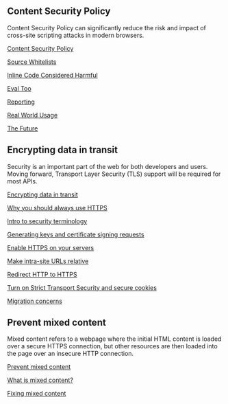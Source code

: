 







## Content Security Policy

Content Security Policy can significantly reduce the risk and impact of cross-site scripting attacks in modern browsers.


  [Content Security Policy](/web/fundamentals/security/csp/?hl=en)

  
  [Source Whitelists](/web/fundamentals/security/csp/source-whitelists?hl=en)
  
  [Inline Code Considered Harmful](/web/fundamentals/security/csp/inline-harmful?hl=en)
  
  [Eval Too](/web/fundamentals/security/csp/eval-too?hl=en)
  
  [Reporting](/web/fundamentals/security/csp/reporting?hl=en)
  
  [Real World Usage](/web/fundamentals/security/csp/real-world?hl=en)
  
  [The Future](/web/fundamentals/security/csp/the-future?hl=en)
  






## Encrypting data in transit

Security is an important part of the web for both developers and users. Moving forward, Transport Layer Security (TLS) support will be required for most APIs.


  [Encrypting data in transit](/web/fundamentals/security/encrypt-in-transit/?hl=en)

  
  [Why you should always use HTTPS](/web/fundamentals/security/encrypt-in-transit/why-https?hl=en)
  
  [Intro to security terminology](/web/fundamentals/security/encrypt-in-transit/intro-to-security-terminology?hl=en)
  
  [Generating keys and certificate signing requests](/web/fundamentals/security/encrypt-in-transit/generating-keys-and-csr?hl=en)
  
  [Enable HTTPS on your servers](/web/fundamentals/security/encrypt-in-transit/enable-https-on-your-servers?hl=en)
  
  [Make intra-site URLs relative](/web/fundamentals/security/encrypt-in-transit/make-intra-site-urls-relative?hl=en)
  
  [Redirect HTTP to HTTPS](/web/fundamentals/security/encrypt-in-transit/redirect-http-to-https?hl=en)
  
  [Turn on Strict Transport Security and secure cookies](/web/fundamentals/security/encrypt-in-transit/turn-on-strict-transport-security-and-secure-cookies?hl=en)
  
  [Migration concerns](/web/fundamentals/security/encrypt-in-transit/migration-concerns?hl=en)
  






## Prevent mixed content

Mixed content refers to a webpage where the initial HTML content is loaded over a secure HTTPS connection, but other resources are then loaded into the page over an insecure HTTP connection.


  [Prevent mixed content](/web/fundamentals/security/prevent-mixed-content/?hl=en)

  
  [What is mixed content?](/web/fundamentals/security/prevent-mixed-content/what-is-mixed-content?hl=en)
  
  [Fixing mixed content](/web/fundamentals/security/prevent-mixed-content/fixing-mixed-content?hl=en)
  




